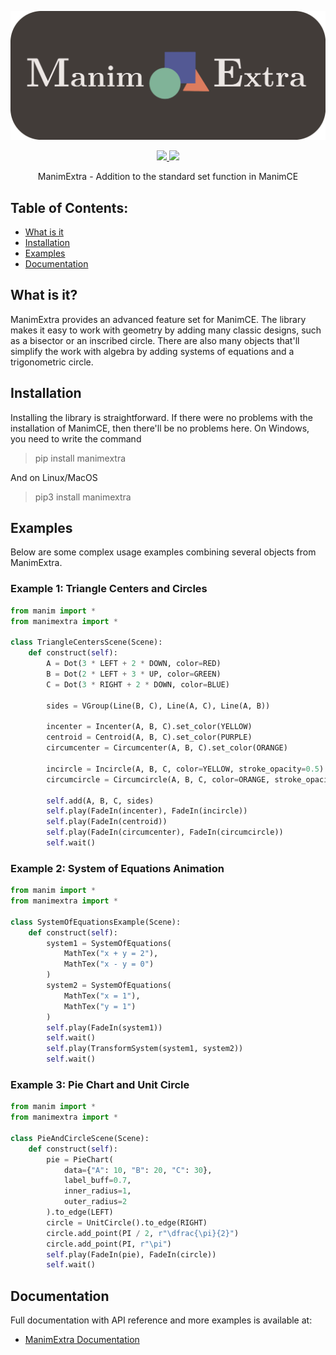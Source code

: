 ![Main Logo](https://raw.githubusercontent.com/Merzlikin-Matvey/ManimExtra/main/assets/logo.png)

<p align="center">
    <a href="https://pypi.org/project/manimextra/">
        <img src="https://img.shields.io/pypi/v/manimextra">
    </a>
    <a href="https://github.com/Merzlikin-Matvey/ManimExtra">
        <img src="https://img.shields.io/github/license/Merzlikin-Matvey/ManimExtra">
    </a>
</p>

<p align="center">
    ManimExtra - Addition to the standard set function in ManimCE
</p>

## Table of Contents:
- [What is it](#what-is-it)
- [Installation](#installation)
- [Examples](#examples)
- [Documentation](#documentation)

## What is it?

ManimExtra provides an advanced feature set for ManimCE.
The library makes it easy to work with geometry by adding 
many classic designs, such as a bisector or an inscribed circle.
There are also many objects 
that'll simplify the work with algebra by adding systems of equations and a trigonometric circle.

## Installation

Installing the library is straightforward. 
If there were no problems with the installation of ManimCE, 
then there'll be no problems here. 
On Windows, you need to write the command

> pip install manimextra

And on Linux/MacOS

> pip3 install manimextra

## Examples

Below are some complex usage examples combining several objects from ManimExtra.

### Example 1: Triangle Centers and Circles

```python
from manim import *
from manimextra import *

class TriangleCentersScene(Scene):
    def construct(self):
        A = Dot(3 * LEFT + 2 * DOWN, color=RED)
        B = Dot(2 * LEFT + 3 * UP, color=GREEN)
        C = Dot(3 * RIGHT + 2 * DOWN, color=BLUE)

        sides = VGroup(Line(B, C), Line(A, C), Line(A, B))

        incenter = Incenter(A, B, C).set_color(YELLOW)
        centroid = Centroid(A, B, C).set_color(PURPLE)
        circumcenter = Circumcenter(A, B, C).set_color(ORANGE)

        incircle = Incircle(A, B, C, color=YELLOW, stroke_opacity=0.5)
        circumcircle = Circumcircle(A, B, C, color=ORANGE, stroke_opacity=0.5)

        self.add(A, B, C, sides)
        self.play(FadeIn(incenter), FadeIn(incircle))
        self.play(FadeIn(centroid))
        self.play(FadeIn(circumcenter), FadeIn(circumcircle))
        self.wait()
```

### Example 2: System of Equations Animation

```python
from manim import *
from manimextra import *

class SystemOfEquationsExample(Scene):
    def construct(self):
        system1 = SystemOfEquations(
            MathTex("x + y = 2"),
            MathTex("x - y = 0")
        )
        system2 = SystemOfEquations(
            MathTex("x = 1"),
            MathTex("y = 1")
        )
        self.play(FadeIn(system1))
        self.wait()
        self.play(TransformSystem(system1, system2))
        self.wait()
```

### Example 3: Pie Chart and Unit Circle

```python
from manim import *
from manimextra import *

class PieAndCircleScene(Scene):
    def construct(self):
        pie = PieChart(
            data={"A": 10, "B": 20, "C": 30},
            label_buff=0.7,
            inner_radius=1,
            outer_radius=2
        ).to_edge(LEFT)
        circle = UnitCircle().to_edge(RIGHT)
        circle.add_point(PI / 2, r"\dfrac{\pi}{2}")
        circle.add_point(PI, r"\pi")
        self.play(FadeIn(pie), FadeIn(circle))
        self.wait()
```

## Documentation

Full documentation with API reference and more examples is available at:

- [ManimExtra Documentation](https://merzlikin-matvey.github.io/ManimExtra/)

